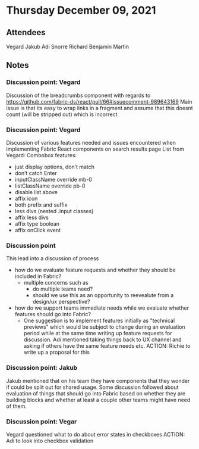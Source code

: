 # Thursday December 09, 2021

## Attendees

Vegard
Jakub
Adi
Snorre
Richard
Benjamin
Martin

## Notes

### Discussion point: Vegard

Discussion of the breadcrumbs component with regards to https://github.com/fabric-ds/react/pull/66#issuecomment-989643169
Main issue is that its easy to wrap links in a fragment and assume that this doesnt count (will be stripped out) which is incorrect

### Discussion point: Vegard

Discussion of various features needed and issues encountered when implementing Fabric React components on search results page
List from Vegard:
Combobox features:
- just display options, don’t match
- don’t catch Enter
- inputClassName override mb-0
- listClassName override pb-0
- disable list above
- affix icon
- both prefix and suffix
- less divs (nested .input classes)
- affix less divs
- affix type boolean
- affix onClick event

### Discussion point

This lead into a discussion of process
* how do we evaluate feature requests and whether they should be included in Fabric?
    * multiple concerns such as
        * do multiple teams need?
        * should we use this as an opportunity to reevealute from a design/ux perspective?
* how do we support teams immediate needs while we evaluate whether features should go into Fabric?
    * One suggestion is to implement features initially as "technical previews" which would be subject to change during an evaluation period while at the same time writing up feature requests for discussion. Adi mentioned taking things back to UX channel and asking if others have the same feature needs etc. ACTION: Richie to write up a proposal for this

### Discussion point: Jakub

Jakub mentioned that on his team they have components that they wonder if could be split out for shared usage. Some discussion followed about evaluation of things that should go into Fabric based on whether they are building blocks and whether at least a couple other teams might have need of them.

### Discussion point: Vegar 

Vegard questioned what to do about error states in checkboxes
ACTION: Adi to look into checkbox validation

